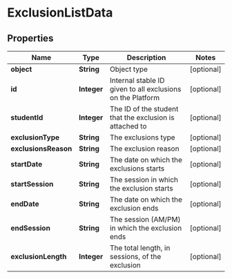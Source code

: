 
# ExclusionListData

## Properties
Name | Type | Description | Notes
------------ | ------------- | ------------- | -------------
**object** | **String** | Object type |  [optional]
**id** | **Integer** | Internal stable ID given to all exclusions on the Platform |  [optional]
**studentId** | **Integer** | The ID of the student that the exclusion is attached to |  [optional]
**exclusionType** | **String** | The exclusions type |  [optional]
**exclusionsReason** | **String** | The exclusion reason |  [optional]
**startDate** | **String** | The date on which the exclusions starts |  [optional]
**startSession** | **String** | The session in which the exclusion starts |  [optional]
**endDate** | **String** | The date on which the exclusion ends |  [optional]
**endSession** | **String** | The session (AM/PM) in which the exclusion ends |  [optional]
**exclusionLength** | **Integer** | The total length, in sessions, of the exclusion |  [optional]



